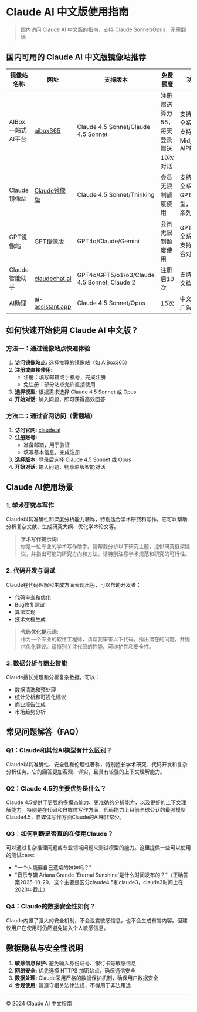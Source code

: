 # Claude AI 中文版使用指南

> 国内访问 Claude AI 中文版的指南，支持 Claude Sonnet/Opus，无需翻墙

## 国内可用的 Claude AI 中文版镜像站推荐

| 镜像站名称 | 网址 | 支持版本 | 免费额度 | 功能亮点 |
|------------|------|----------|-----------|-----------|
| AIBox 一站式AI平台 | [aibox365](https://chat.aibox365.cn) | Claude 4.5 Sonnet/Claude 4.5 Sonnet | 注册赠送算力55，每天登录赠送10次对话 | 支持Claude全系列模型，支持Midjourney、AIPPT |
| Claude镜像站 | [Claude镜像版](https://chinese-chatgpt-mirrors.github.io/gpt-mirror/) | Claude 4.5 Sonnet/Thinking |会员无限制额度使用 | 支持Claude全系列模型，GPT全系列模型，Gemini全系列模型 |
| GPT镜像站 | [GPT镜像版](https://www.aibox365.cn/chatgpt/2025-10-29/120.html) | GPT4o/Claude/Gemini |会员无限制额度使用 |GPT/Claude全系列模型，支持多模型混合对话  |
| Claude智能助手 | [claudechat.ai](https://claudechat.ai) | GPT4o/GPT5/o1/o3/Claude 4.5 Sonnet, Claude 2 | 注册后10次 | 支持多模态，文档分析 |
| AI助理 | [ai-assistant.app](https://ai-assistant.app) | Claude 4.5 Sonnet/Opus | 15次 | 中文界面，无广告 |

## 如何快速开始使用 Claude AI 中文版？

### 方法一：通过镜像站点快速体验

1. **访问镜像站点:** 选择推荐的镜像站（如 [AIBox365](https://chat.aibox365.cn)）
2. **注册或直接使用:**
   - 注册：填写邮箱或手机号，完成注册
   - 免注册：部分站点允许直接使用
3. **选择模型:** 根据需求选择 Claude 4.5 Sonnet 或 Opus
4. **开始对话:** 输入问题，即可获得高效回答

### 方法二：通过官网访问（需翻墙）

1. **访问官网:** [claude.ai](https://claude.ai)
2. **注册账号:**
   - 准备邮箱，用于验证
   - 填写基本信息，完成注册
3. **选择版本:** 登录后选择 Claude 4.5 Sonnet 或 Opus
4. **开始对话:** 输入问题，畅享原版智能对话

## Claude AI使用场景

### 1. 学术研究与写作

Claude以其准确性和深度分析能力著称，特别适合学术研究和写作。它可以帮助分析复杂文献、生成研究大纲、优化学术论文等。

> **学术写作提示词:**  
> 你是一位专业的学术写作助手。请帮我分析以下研究主题，提供研究框架建议，并指出可能的研究方向和方法。请特别注意学术规范和研究的可行性。

### 2. 代码开发与调试

Claude在代码理解和生成方面表现出色，可以帮助开发者：
- 代码审查和优化
- Bug修复建议
- 算法实现
- 技术文档生成

> **代码优化提示词:**  
> 作为一个专业的软件工程师，请帮我审查以下代码，指出潜在的问题，并提供优化建议。请特别关注代码的性能、可维护性和安全性。

### 3. 数据分析与商业智能

Claude擅长处理和分析复杂数据，可以：
- 数据清洗和预处理
- 统计分析和可视化建议
- 商业报告生成
- 市场趋势分析

## 常见问题解答（FAQ）

### Q1：Claude和其他AI模型有什么区别？
Claude以其准确性、安全性和伦理性著称，特别擅长学术研究、代码开发和复杂分析任务。它的回答更加客观、详实，且具有较强的上下文理解能力。

### Q2：Claude 4.5的主要优势是什么？
Claude 4.5提供了更强的多模态能力、更准确的分析能力，以及更好的上下文理解能力。特别是在代码和自媒体写作方面，代码能力上目前全球公认的最强模型Claude4.5，自媒体写作方面Claude的AI味非常少。

### Q3：如何判断是否真的在使用Claude？
可以通过复杂推理问题或专业领域问题来测试模型的能力。这里提供一些可以使用的测试case:
- "一个人能娶自己遗孀的妹妹吗？"
- "音乐专辑 Ariana Grande 'Eternal Sunshine'是什么时间发布的？"（正确答案2025-10-29，这个主要是区分claude4.5和claude3，claude3时间上在2023年截止）

### Q4：Claude的数据安全性如何？
Claude内置了强大的安全机制，不会泄露敏感信息，也不会生成有害内容。但建议用户在使用时仍然避免输入个人敏感信息。

## 数据隐私与安全性说明

1. **敏感信息保护:** 避免输入身份证号、银行卡等敏感信息
2. **网络安全:** 优先选择 HTTPS 加密站点，确保通信安全
3. **数据处理:** Claude采用严格的数据保护机制，确保用户数据安全
4. **合规使用:** 请遵守相关法律法规，不得用于非法用途

---

© 2024 Claude AI 中文指南
